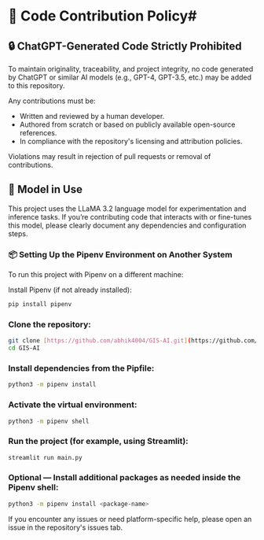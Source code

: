 # 🚫 Code Contribution Policy#

## 🔒 ChatGPT-Generated Code Strictly Prohibited

To maintain originality, traceability, and project integrity, no code generated by ChatGPT or similar AI models (e.g., GPT-4, GPT-3.5, etc.) may be added to this repository.

Any contributions must be:

- Written and reviewed by a human developer.
- Authored from scratch or based on publicly available open-source references.
- In compliance with the repository's licensing and attribution policies.

Violations may result in rejection of pull requests or removal of contributions.

## 🤖 Model in Use

This project uses the LLaMA 3.2 language model for experimentation and inference tasks. If you’re contributing code that interacts with or fine-tunes this model, please clearly document any dependencies and configuration steps.

### 📦 Setting Up the Pipenv Environment on Another System

To run this project with Pipenv on a different machine:

Install Pipenv (if not already installed):

```bash
pip install pipenv
```

### Clone the repository:

```bash
git clone [https://github.com/abhik4004/GIS-AI.git](https://github.com/Abhik4004/GIS-Langchain.git)
cd GIS-AI
```

### Install dependencies from the Pipfile:

```bash
python3 -m pipenv install
```

### Activate the virtual environment:

```bash
python3 -m pipenv shell
```

### Run the project (for example, using Streamlit):

```bash
streamlit run main.py
```

### Optional — Install additional packages as needed inside the Pipenv shell:

```bash
python3 -m pipenv install <package-name>
```

If you encounter any issues or need platform-specific help, please open an issue in the repository's issues tab.
